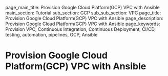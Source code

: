 page_main_title: Provision Google Cloud Platform(GCP) VPC with Ansible
main_section: Tutorial
sub_section: GCP
sub_sub_section: VPC
page_title: Provision Google Cloud Platform(GCP) VPC with Ansible
page_description: Provision Google Cloud Platform(GCP) VPC with Ansible
page_keywords: Provision VPC, Continuous Integration, Continuous Deployment, CI/CD, testing, automation, pipelines, GCP, Ansible

# Provision Google Cloud Platform(GCP) VPC with Ansible
